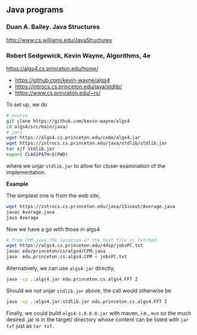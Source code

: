 ## Java programs

### Duan A. Bailey. **Java Structures**

http://www.cs.williams.edu/JavaStructures

### Robert Sedgewick, Kevin Wayne, **Algorithms, 4e**

https://algs4.cs.princeton.edu/home/

  * https://github.com/kevin-wayne/algs4
  * https://introcs.cs.princeton.edu/java/stdlib/
  * https://www.cs.princeton.edu/~rs/

To set up, we do
```bash
# source
git clone https://github.com/kevin-wayne/algs4
cd algs4/src/main/java/
# jars
wget https://algs4.cs.princeton.edu/code/algs4.jar
wget https://introcs.cs.princeton.edu/java/stdlib/stdlib.jar
tar xjf stdlib.jar
export CLASSPATH=$(PWD)
```
where we unjar `stdlib.jar` to allow for closer examination of the implementation.

**Example**

The simplest one is from the web site,
```bash
wget https://introcs.cs.princeton.edu/java/15inout/Average.java
javac Average.java
java Average
```

Now we have a go with those in algs4
```bash
# from CPM.java the location of the test file is fetched
wget https://algs4.cs.princeton.edu/44sp/jobsPC.txt
javac edu/princeton/cs/algs4/CPM.java
java  edu.princeton.cs.algs4.CPM < jobsPC.txt
```

Alternatively, we can use `algs4.jar` directly,
```bash
java -cp .:algs4.jar edu.princeton.cs.algs4.FFT 2
```
Should we not unjar `stdlib.jar` above, the call would otherwise be
```bash
java -cp .:algs4.jar:stdlib.jar edu.princeton.cs.algs4.FFT 2
```

Finally, we could build `algs4-1.0.0.0.jar` with maven, i.e., `mvn` so the much desired .jar is in the target/ directory whose content can be listed with `jar tvf` just as `tar tvf`.
